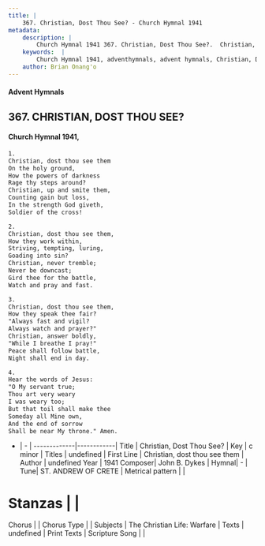 ```yaml
---
title: |
    367. Christian, Dost Thou See? - Church Hymnal 1941
metadata:
    description: |
        Church Hymnal 1941 367. Christian, Dost Thou See?.  Christian, dost thou see them  On the holy ground,  How the powers of darkness  Rage thy steps around?  Christian, up and smite them,  Counting gain but loss,  In the strength God giveth,  Soldier of the cross! 
    keywords:  |
        Church Hymnal 1941, adventhymnals, advent hymnals, Christian, Dost Thou See?, Christian, dost thou see them. 
    author: Brian Onang'o
---
```


#### Advent Hymnals
## 367. CHRISTIAN, DOST THOU SEE?
####  Church Hymnal 1941,

```txt
1.
Christian, dost thou see them 
On the holy ground, 
How the powers of darkness 
Rage thy steps around? 
Christian, up and smite them, 
Counting gain but loss, 
In the strength God giveth, 
Soldier of the cross! 

2.
Christian, dost thou see them, 
How they work within, 
Striving, tempting, luring, 
Goading into sin? 
Christian, never tremble; 
Never be downcast; 
Gird thee for the battle, 
Watch and pray and fast. 

3.
Christian, dost thou see them, 
How they speak thee fair? 
"Always fast and vigil? 
Always watch and prayer?" 
Christian, answer boldly, 
"While I breathe I pray!" 
Peace shall follow battle, 
Night shall end in day. 

4.
Hear the words of Jesus: 
"O My servant true; 
Thou art very weary 
I was weary too; 
But that toil shall make thee 
Someday all Mine own, 
And the end of sorrow 
Shall be near My throne." Amen.

```

- |   -  |
-------------|------------|
Title | Christian, Dost Thou See? |
Key | c minor |
Titles | undefined |
First Line | Christian, dost thou see them |
Author | undefined
Year | 1941
Composer| John B. Dykes |
Hymnal|  - |
Tune| ST. ANDREW OF CRETE |
Metrical pattern | |
# Stanzas |  |
Chorus |  |
Chorus Type |  |
Subjects | The Christian Life: Warfare |
Texts | undefined |
Print Texts | 
Scripture Song |  |
    
